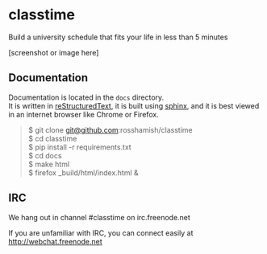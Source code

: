 classtime
=========

Build a university schedule that fits your life in less than 5 minutes

[screenshot or image here]

Documentation
-------------

Documentation is located in the `docs` directory.  
It is written in [reStructuredText](http://docutils.sourceforge.net/docs/user/rst/quickref.html), it is built using [sphinx](http://sphinx-doc.org/), and it is best viewed in an internet browser like Chrome or Firefox.

> $ git clone git@github.com:rosshamish/classtime  
> $ cd classtime  
> $ pip install -r requirements.txt  
> $ cd docs  
> $ make html  
> $ firefox _build/html/index.html &

IRC
---

We hang out in channel #classtime on irc.freenode.net

If you are unfamiliar with IRC, you can connect easily at http://webchat.freenode.net
